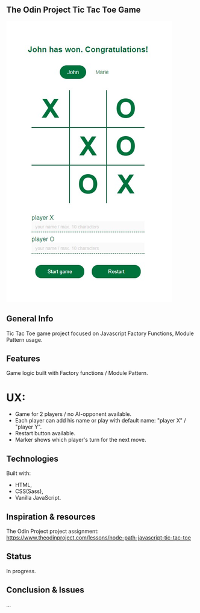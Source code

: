 ## The Odin Project Tic Tac Toe Game

![Tic Tac Toe game screen](/TicTacToeScreen.jpg)

## General Info

Tic Tac Toe game project focused on Javascript Factory Functions, Module Pattern usage.

## Features

Game logic built with Factory functions / Module Pattern.
# UX:

- Game for 2 players / no AI-opponent available.
- Each player can add his name or play with default name: "player X" / "player Y".
- Restart button available.
- Marker shows which player's turn for the next move.

## Technologies

Built with:

* HTML,
* CSS(Sass),
* Vanilla JavaScript.

## Inspiration & resources

The Odin Project project assignment: https://www.theodinproject.com/lessons/node-path-javascript-tic-tac-toe

## Status

In progress.

## Conclusion & Issues

...

